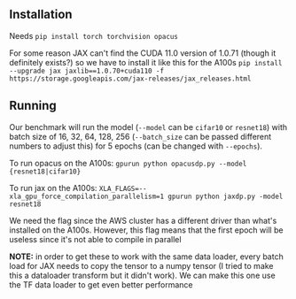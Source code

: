 ## Installation
Needs
`pip install torch torchvision opacus`

For some reason JAX can't find the CUDA 11.0 version of 1.0.71 (though it definitely exists?) so we have to install it like this for the A100s
`pip install --upgrade jax jaxlib==1.0.70+cuda110 -f https://storage.googleapis.com/jax-releases/jax_releases.html`

## Running
Our benchmark will run the model (`--model` can be `cifar10` or `resnet18`) with batch size of 16, 32, 64, 128, 256 (`--batch_size` can be passed different numbers to adjust this) for 5 epochs (can be changed with `--epochs`). 

To run opacus on the A100s:
`gpurun python opacusdp.py --model {resnet18|cifar10}`

To run jax on the A100s:
`XLA_FLAGS=--xla_gpu_force_compilation_parallelism=1 gpurun python jaxdp.py -model resnet18`

We need the flag since the AWS cluster has a different driver than what's installed on the A100s. However, this flag means that the first epoch will be useless since it's not able to compile in parallel

**NOTE:** in order to get these to work with the same data loader, every batch load for JAX needs to copy the tensor to a numpy tensor (I tried to make this a dataloader transform but it didn't work). We can make this one use the TF data loader to get even better performance
